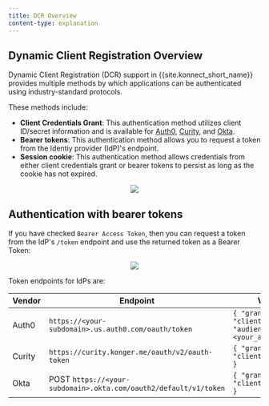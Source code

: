 ```yaml
---
title: DCR Overview
content-type: explanation
---
```


## Dynamic Client Registration Overview

Dynamic Client Registration (DCR) support in {{site.konnect_short_name}} provides multiple methods by which applications can be authenticated using industry-standard protocols.

These methods include:
* **Client Credentials Grant**: This authentication method utilizes client ID/secret information and is available for [Auth0](/konnect/dev-portal/applications/dynamic-client-registration/auth0), [Curity](/konnect/dev-portal/applications/dynamic-client-registration/curity), and [Okta](/konnect/dev-portal/applications/dynamic-client-registration/okta).
* **Bearer tokens**: This authentication method allows you to request a token from the Identiy provider (IdP)'s endpoint.
* **Session cookie**: This authentication method allows credentials from either client credentials grant or bearer tokens to persist as long as the cookie has not expired.

<p align="center">
  <img src="/assets/images/docs/konnect/dcr-auth-methods.png" />
</p>

## Authentication with bearer tokens
If you have checked `Bearer Access Token`, then you can request a token from the IdP's `/token` endpoint and use the returned token as a Bearer Token:

<p align="center">
  <img src="/assets/images/docs/konnect/dcr-bearer-tokens.png" />
</p>

Token endpoints for IdPs are:

| Vendor  | Endpoint  | Variables                                 |
|:------|--------|----------------------------------------|
| Auth0 | `https://<your-subdomain>.us.auth0.com/oauth/token` | `{ "grant_type": "client_credentials", "audience": "<your_audience>" }` |
| Curity | `https://curity.konger.me/oauth/v2/oauth-token` | `{ "grant_types": "client_credentials" }` |
| Okta | POST `https://<your-subdomain>.okta.com/oauth2/default/v1/token` | `{ "grant_types": "client_credentials" }` |



